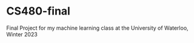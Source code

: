 # CS480-final
Final Project for my machine learning class at the University of Waterloo, Winter 2023
